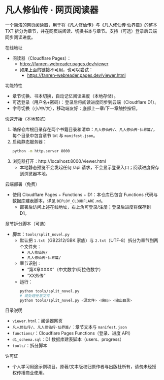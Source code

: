 # 凡人修仙传 · 网页阅读器

一个简洁的网页阅读器，用于将《凡人修仙传》与《凡人修仙传·仙界篇》的整本 TXT 拆分为章节，并在网页端阅读、切换书本与章节。支持（可选）登录后云端同步阅读进度。

在线地址
- 阅读器（Cloudflare Pages）：
  - https://fanren-webreader.pages.dev/viewer
  - 如果上面的链接不可用，也可以尝试：
    - https://fanren-webreader.pages.dev/viewer.html

功能特性
- 章节切换、书本切换，自动记忆阅读进度（本地存储）。
- 可选登录（用户名+密码）：登录后将阅读进度同步到云端（Cloudflare D1）。
- 字号切换（小/中/大），移动端友好：底部上一章/下一章触控按钮。

快速开始（本地预览）
1. 确保仓库根目录存在两个书籍目录和清单：`凡人修仙传/`、`凡人修仙传·仙界篇/`，每个目录中包含章节 txt 与 `manifest.json`。
2. 启动静态服务器：
   ```bash
   python -m http.server 8000
   ```
3. 浏览器打开：http://localhost:8000/viewer.html
   - 本地静态预览不会发起任何 /api 请求，不会显示登录入口；阅读进度保存到浏览器本地。

云端部署（免费）
- 使用 Cloudflare Pages + Functions + D1：本仓库已包含 Functions 代码与数据库建表脚本，详见 `DEPLOY_CLOUDFLARE.md`。
  - 部署后访问上述在线地址，右上角可登录/注册；登录后进度将保存到 D1。

章节拆分脚本（可选）
- 脚本：`tools/split_novel.py`
  - 默认把 `1.txt`（GB2312/GBK 家族）与 `2.txt`（UTF-8）拆分为章节到两个文件夹：
    - `凡人修仙传/`
    - `凡人修仙传·仙界篇/`
  - 章节识别：
    - “第X章XXXX”（中文数字/阿拉伯数字）
    - “XX外传”
  - 运行：
    ```bash
    python tools/split_novel.py
    # 或处理任意文件
    python tools/split_novel.py <源文件> <编码> <输出目录>
    ```

目录说明
- `viewer.html`：阅读器网页
- `凡人修仙传/`、`凡人修仙传·仙界篇/`：章节文本与 `manifest.json`
- `functions/`：Cloudflare Pages Functions（登录、进度 API）
- `d1_schema.sql`：D1 数据库建表脚本（users、progress）
- `tools/`：拆分脚本

许可证
- 个人学习用途示例项目。原著/文本版权归原作者与出版社所有，请勿未经授权传播商业使用。

